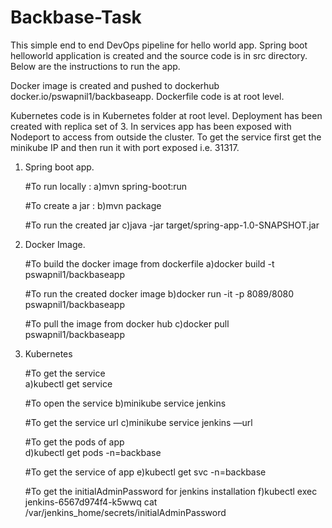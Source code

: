 # Backbase-Task

This simple end to end DevOps pipeline for hello world app. 
Spring boot helloworld application is created and the source code is in src directory.
Below are the instructions to run the app. 

Docker image is created and pushed to dockerhub docker.io/pswapnil1/backbaseapp. 
Dockerfile code is at root level.

Kubernetes code is in Kubernetes folder at root level.
Deployment has been created with replica set of 3. 
In services app has been exposed with Nodeport to access from outside the cluster.
To get the service first get the minikube IP and then run it with port exposed i.e. 
31317.

1) Spring boot app.

   #To run locally : 
   a)mvn spring-boot:run

   #To create a jar :
   b)mvn package

   #To run the created jar 
   c)java -jar target/spring-app-1.0-SNAPSHOT.jar


2) Docker Image. 

   #To build the docker image from dockerfile 
   a)docker build -t pswapnil1/backbaseapp
  
   #To run the created docker image 
   b)docker run -it -p 8089/8080 pswapnil1/backbaseapp

   #To pull the image from docker hub 
   c)docker pull pswapnil1/backbaseapp

3) Kubernetes
   
   #To get the service  
   a)kubectl get service 
 
   #To open the service
   b)minikube service jenkins
  
   #To get the service url
   c)minikube service jenkins —url

   #To get the pods of app  
   d)kubectl get pods -n=backbase
 
   #To get the service of app 
   e)kubectl get svc -n=backbase

   #To get the initialAdminPassword for jenkins installation
   f)kubectl exec jenkins-6567d974f4-k5wwq cat /var/jenkins_home/secrets/initialAdminPassword




